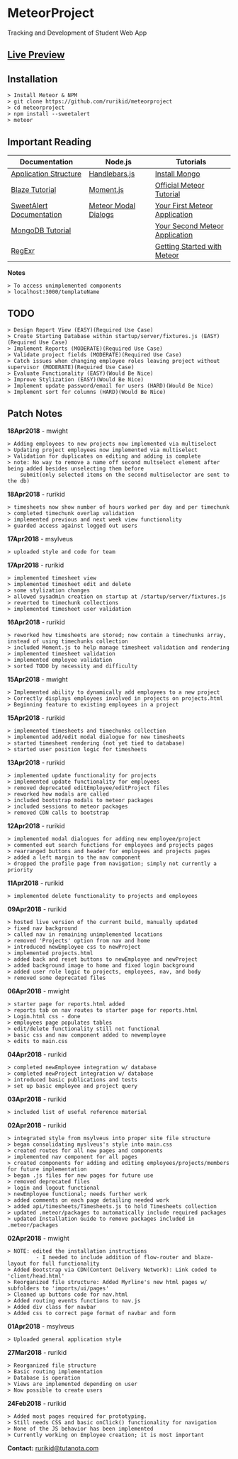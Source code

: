 # MeteorProject
Tracking and Development of Student Web App

**[Live Preview](http://www.rurikid.com/meteor.html)**
--------------------------------------------

**Installation**
--------------------------------------------
```
> Install Meteor & NPM
> git clone https://github.com/rurikid/meteorproject
> cd meteorproject
> npm install --sweetalert
> meteor
```

**Important Reading**
--------------------------------------------

Documentation | Node.js | Tutorials 
-----------------------|---------|----------
[Application Structure](https://guide.meteor.com/structure.html) | [Handlebars.js](http://handlebarsjs.com/) | [Install Mongo](https://docs.mongodb.com/manual/administration/install-community/)
[Blaze Tutorial](http://blazejs.org/guide/introduction.html) | [Moment.js](http://momentjs.com/) | [Official Meteor Tutorial](https://www.meteor.com/tutorials/blaze/creating-an-app)
[SweetAlert Documentation](https://sweetalert.js.org/docs/) | [Meteor Modal Dialogs](https://experimentingwithcode.com/modal-dialogs-part-2/) | [Your First Meteor Application](http://meteortips.com/first-meteor-tutorial/)
[MongoDB Tutorial](https://www.tutorialspoint.com/mongodb/index.htm) | | [Your Second Meteor Application](http://meteortips.com/second-meteor-tutorial/)
[RegExr](https://regexr.com/) | | [Getting Started with Meteor](https://themeteorchef.com/tutorials/getting-started-with-meteor)

**Notes**
```
> To access unimplemented components
> localhost:3000/templateName
```

**TODO**
--------------------------------------------
```
> Design Report View (EASY)(Required Use Case)
> Create Starting Database within startup/server/fixtures.js (EASY)(Required Use Case)
> Implement Reports (MODERATE)(Required Use Case)
> Validate project fields (MODERATE)(Required Use Case)
> Catch issues when changing employee roles leaving project without supervisor (MODERATE)(Required Use Case)
> Evaluate Functionality (EASY)(Would Be Nice)
> Improve Stylization (EASY)(Would Be Nice)
> Implement update password/email for users (HARD)(Would Be Nice)
> Implement sort for columns (HARD)(Would Be Nice)
```

**Patch Notes**
--------------------------------------------
**18Apr2018** - mwight
```
> Adding employees to new projects now implemented via multiselect
> Updating project employees now implemented via multiselect
> Validation for duplicates on editing and adding is complete
> note: No way to remove a name off second multselect element after being added besides unselecting them before 
    submit(only selected items on the second multiselector are sent to the db)
```


**18Apr2018** - rurikid
```
> timesheets now show number of hours worked per day and per timechunk
> completed timechunk overlap validation
> implemented previous and next week view functionality
> guarded access against logged out users
```

**17Apr2018** - msylveus
```
> uploaded style and code for team
```

**17Apr2018** - rurikid
```
> implemented timesheet view
> implemented timesheet edit and delete
> some stylization changes
> allowed sysadmin creation on startup at /startup/server/fixtures.js
> reverted to timechunk collections
> implemented timesheet user validation
```

**16Apr2018** - rurikid
```
> reworked how timesheets are stored; now contain a timechunks array, instead of using timechunks collection
> included Moment.js to help manage timesheet validation and rendering
> implemented timesheet validation
> implemented employee validation
> sorted TODO by necessity and difficulty
```

**15Apr2018** - mwight
```
> Implemented ability to dynamically add employees to a new project
> Correctly displays employees involved in projects on projects.html
> Beginning feature to existing employees in a project
```

**15Apr2018** - rurikid
```
> implemented timesheets and timechunks collection
> implemented add/edit modal dialogue for new timesheets
> started timesheet rendering (not yet tied to database)
> started user position logic for timesheets
```

**13Apr2018** - rurikid
```
> implemented update functionality for projects
> implemented update functionality for employees
> removed deprecated editEmployee/editProject files
> reworked how modals are called
> included bootstrap modals to meteor packages
> included sessions to meteor packages
> removed CDN calls to bootstrap
```

**12Apr2018** - rurikid
```
> implemented modal dialogues for adding new employee/project
> commented out search functions for employees and projects pages
> rearranged buttons and header for employees and projects pages
> added a left margin to the nav component
> dropped the profile page from navigation; simply not currently a priority
```

**11Apr2018** - rurikid
```
> implemented delete functionality to projects and employees
```

**09Apr2018** - rurikid
```
> hosted live version of the current build, manually updated
> fixed nav background
> called nav in remaining unimplemented locations
> removed 'Projects' option from nav and home
> introduced newEmployee css to newProject
> implemented projects.html
> added back and reset buttons to newEmployee and newProject
> added background image to home and fixed login background
> added user role logic to projects, employees, nav, and body
> removed some deprecated files
```

**06Apr2018** - mwight
```
> starter page for reports.html added
> reports tab on nav routes to starter page for reports.html
> Login.html css - done
> employees page populates tables
> edit/delete functionality still not functional
> basic css and nav component added to newemployee
> edits to main.css
```

**04Apr2018** - rurikid
```
> completed newEmployee integration w/ database 
> completed newProject integration w/ database
> introduced basic publications and tests
> set up basic employee and project query
```

**03Apr2018** - rurikid
```
> included list of useful reference material
```

**02Apr2018** - rurikid
```
> integrated style from msylveus into proper site file structure
> began consolidating myslveus's style into main.css
> created routes for all new pages and components
> implemented nav component for all pages
> created components for adding and editing employees/projects/members for future implementation
> began .js files for new pages for future use
> removed deprecated files
> login and logout functional
> newEmployee functional; needs further work
> added comments on each page detailing needed work
> added api/timesheets/Timesheets.js to hold Timesheets collection
> updated .meteor/packages to automatically include required packages
> updated Installation Guide to remove packages included in .meteor/packages
```

**02Apr2018** - mwight
```
> NOTE: edited the installation instructions 
         - I needed to include addition of flow-router and blaze-layout for full functionality
> Added Bootstrap via CDN(Content Delivery Network): Link coded to 'client/head.html'
> Reorganized file structure: Added Myrline's new html pages w/ subfolders to 'imports/ui/pages' 
> Cleaned up buttons code for nav.html
> Added routing events functions to nav.js 
> Added div class for navbar
> Added css to correct page format of navbar and form
```

**01Apr2018** - msylveus
```
> Uploaded general application style
```

**27Mar2018** - rurikid
```
> Reorganized file structure
> Basic routing implementation
> Database is operation
> Views are implemented depending on user
> Now possible to create users
```

**24Feb2018** - rurikid
```
> Added most pages required for prototyping.
> Still needs CSS and basic onClick() functionality for navigation
> None of the JS behavior has been implemented
> Currently working on Employee creation; it is most important
```

**Contact:**
rurikid@tutanota.com
